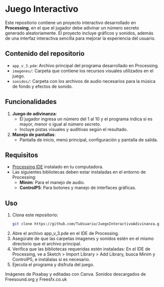 # Juego Interactivo

Este repositorio contiene un proyecto interactivo desarrollado en **Processing**, en el que el jugador debe adivinar un número secreto generado aleatoriamente. El proyecto incluye gráficos y sonidos, además de una interfaz interactiva sencilla para mejorar la experiencia del usuario.

## Contenido del repositorio

- `app_v_3.pde`: Archivo principal del programa desarrollado en Processing.
- `imagenes/`: Carpeta que contiene los recursos visuales utilizados en el juego. 
- `sonidos/`: Carpeta con los archivos de audio necesarios para la música de fondo y efectos de sonido.

## Funcionalidades

1. **Juego de adivinanza**:
   - El jugador ingresa un número del 1 al 10 y el programa indica si es mayor, menor o igual al número secreto.
   - Incluye pistas visuales y auditivas según el resultado.
2. **Manejo de pantallas**:
   - Pantalla de inicio, menú principal, configuración y pantalla de salida.

## Requisitos

- [Processing IDE](https://processing.org/download) instalado en tu computadora.
- Las siguientes bibliotecas deben estar instaladas en el entorno de Processing:
  - **Minim**: Para el manejo de audio.
  - **ControlP5**: Para botones y manejo de interfaces gráficas.

## Uso

1. Clona este repositorio:
   ```bash
   git clone https://github.com/TuUsuario/JuegoInteractivoAdivinanza.git
   ```
2. Abre el archivo app_v_3.pde en el IDE de Processing.
3. Asegúrate de que las carpetas imagenes y sonidos estén en el mismo directorio que el archivo principal.
4. Verifica que las bibliotecas requeridas estén instaladas: En el IDE de Processing, ve a Sketch > Import Library > Add Library, busca Minim y ControlP5, e instálalas si es necesario.
5. Ejecuta el programa y disfruta del juego.

Imágenes de Pixabay y editadas con Canva.
Sonidos descargados de Freesound.org y Freesfx.co.uk
